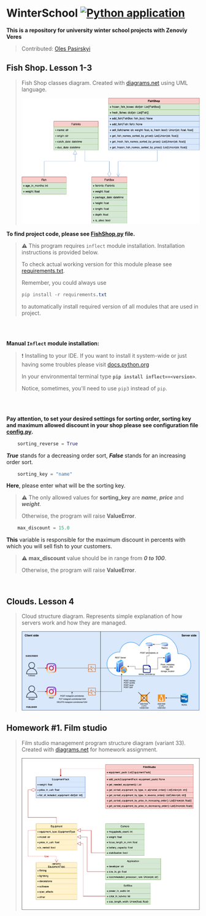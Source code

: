 # WinterSchool [![Python application](https://github.com/andylvua/WinterSchool/actions/workflows/test.yml/badge.svg)](https://github.com/andylvua/WinterSchool/actions/workflows/test.yml)
**This is a repository for university winter school projects with Zenoviy Veres**

> Contributed: [Oles Pasirskyi](https://github.com/wertylu)
## Fish Shop. Lesson 1-3

> Fish Shop classes diagram. Created with [diagrams.net](https://www.diagrams.net/) using UML language.
>
>![](FishShop.drawio.png)

**To find project code, please see [FishShop.py](FishShop.py) file.**
> :warning: This program requires ```inflect``` module installation. Installation instructions is provided below.
> 
> To check actual working version for this module please see [requirements.txt](requirements.txt).
> 
> Remember, you could always use 
> ``` CSS
> pip install -r requirements.txt
> ``` 
> to automatically install required version of all modules that are used in project.

<br /> 
<br /> 

**Manual ```Inflect``` module installation:**
> :exclamation: Installing to your IDE. If you want to install it system-wide or just having some troubles please visit [docs.python.org](https://docs.python.org/3/installing/index.html)
>
> 
> In your environmental terminal type **```pip install inflect==<version>```**.
> 
> Notice, sometimes, you'll need to use ```pip3``` instead of ```pip```.


<br /> 
<br /> 

**Pay attention, to set your desired settings for sorting order, sorting key and maximum allowed discount in your shop please see configuration file [config.py](config.py).**
``` python
    sorting_reverse = True 
```
_**True**_ stands for a decreasing order sort, _**False**_ stands for an increasing order sort.
``` python
    sorting_key = "name" 
```
**Here**, please enter what will be the sorting key.

> :warning: The only allowed values for **sorting_key** are **_name_**, **_price_** and **_weight_**. 
> 
> Otherwise, the program will raise **ValueError**.
    
``` python   
    max_discount = 15.0
```
**This** variable is responsible for the maximum discount in percents with which you will sell fish to your customers. 

> :warning: **max_discount** value should be in range from **_0 to 100_**. 
> 
> Otherwise, the program will raise **ValueError**.
    
<br />


## Clouds. Lesson 4

> Cloud structure diagram. Represents simple explanation of how servers work and how they are managed.
>
>![](Cloud.drawio.png)

## Homework #1. Film studio
> Film studio management program structure diagram (variant 33). Created with [diagrams.net](https://www.diagrams.net/) for homework assignment.
>
>![](/Homework/HomeWork.drawio.png)
